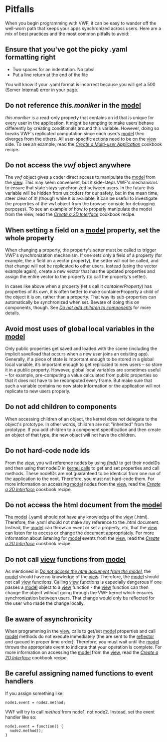 # Pitfalls

When you begin programming with VWF, it can be easy to wander off the well-worn path that keeps your apps synchronized across users.  Here are a mix of best practices and the most common pitfalls to avoid:

## Ensure that you've got the picky .yaml formatting right

- Two spaces for an indentation.  No tabs!
- Put a line return at the end of the file

You will know if your .yaml format is incorrect because you will get a 500 (Server Internal) error in your page.

## Do not reference *this.moniker* in the [model](architecture.html)

*this.moniker* is a read-only property that contains an id that is unique for every user in the application.  It might be tempting to make users behave differently by creating conditionals around this variable.  However, doing so breaks VWF's replicated computation since each user's [model](architecture.html) then diverges from the others.  All user-specific actions need to be on the [view](architecture.html) side.  To see an example, read the [*Create a Multi-user Application*](multiuser.html) cookbook recipe.

## Do not access the *vwf* object anywhere

The *vwf* object gives a coder direct access to manipulate the [model](architecture.html) from the [view](architecture.html).  This may seem convenient, but it side-steps VWF's mechanisms to ensure that state stays synchronized between users.  In the future this variable will be hidden from us coders for our safety, but in the mean time, steer clear of it!  (though while it is available, it can be useful to investigate the properties of the vwf object from the browser console for debugging purposes).  To see an example of how to properly manipulate the model from the view, read the [*Create a 2D Interface*](2d-interface.html) cookbook recipe. 

## When setting a field on a [model](architecture.html) property, set the whole property

When changing a property, the property's setter must be called to trigger VWF's synchronization mechanism.  If one sets only a field of a property (for example, the *x* field on a vector property), the setter will not be called, and that change will not be replicated to other users.  Instead (using the vector example again), create a new vector that has the updated properties and assign the entire vector to the property (to call the property's setter).

In cases like above when a property (let's call it *containerProperty*) has properties of its own, it is often better to make containerProperty a child of the object it is on, rather than a property.  That way its sub-properties can automatically be synchronized when set.  Beware of doing this on components, though.  See [*Do not add children to components*](#childrenOfComponents) for more details.

## Avoid most uses of global local variables in the [model](architecture.html)

Only public properties get saved and loaded with the scene (including the implicit save/load that occurs when a new user joins an exisiting app).  Generally, if a piece of state is important enough to be stored in a global local variable, it’s important enough to get replicated to new users – so store it in a public property.  However, global local variables are sometimes useful – for example, pre-computing a value calculated from public properties so that it does not have to be recomputed every frame.  But make sure that such a variable contains no new state information or the application will not replicate to new users properly.

<a name="childrenOfComponents" />

## Do not add children to components

When accessing children of an object, the kernel does not delegate to the object's prototype.  In other words, children are not "inherited" from the prototype.  If you add children to a component specification and then create an object of that type, the new object will not have the children.

## Do not hard-code node ids

From the [view](architecture.html), you will reference nodes by using [*find()*](query.html) to get their nodeIDs and then using that nodeID in [kernel calls](jsdoc/symbols/vwf.api.kernel.html) to get and set properties and call methods.  These nodeIDs are not guaranteed to be identical from one run of the application to the next.  Therefore, you must not hard-code them. For more information on accessing [model](architecture.html) nodes from the [view](architecture.html), read the [*Create a 2D Interface*](2d-interface.html) cookbook recipe.

<a name="noAccessHtmlFromModel" />

## Do not access the html document from the [model](architecture.html)

The [model](architecture.html) (.yaml) should not have any knowledge of the [view](architecture.html) (.html).  Therefore, the .yaml should not make any reference to the .html document.  Instead, the [model](architecture.html) can throw an event or set a property, etc, that the [view](architecture.html) can listen for to access or change the document appropriately.  For more information about listening for [model](architecture.html) events from the [view](architecture.html), read the [*Create a 2D Interface*](2d-interface.html) cookbook recipe. 

## Do not call [view](architecture.html) functions from [model](architecture.html)

As mentioned in [*Do not access the html document from the model*](#noAccessHtmlFromModel), the [model](architecture.html) should have no knowledge of the [view](architecture.html).  Therefore, the [model](architecture.html) should not call [view](architecture.html) functions.  Calling [view](architecture.html) functions is especially dangerous if one passes a [model](architecture.html) object to a [view](architecture.html) function - the [view](architecture.html) function can then change the object without going through the VWF kernel which ensures synchronization between users.  That change would only be reflected for the user who made the change locally.

## Be aware of asynchronicity

When programming in the [view](architecture.html), calls to get/set [model](architecture.html) properties and call [model](architecture.html) methods do not execute immediately (the are sent to the [reflector](architecture.html) and queued in proper time order).  Therefore, you must wait until the [model](architecture.html) throws the appropriate event to indicate that your operation is complete.  For more information on accessing the [model](architecture.html) from the [view](architecture.html), read the [*Create a 2D Interface*](2d-interface.html) cookbook recipe.

## Be careful assigning named functions to event handlers

If you assign something like:

	node1.event = node2.method;

VWF will try to call *method* from node1, not node2.  Instead, set the event handler like so:

	node1.event = function() {
	  node2.method();
	}